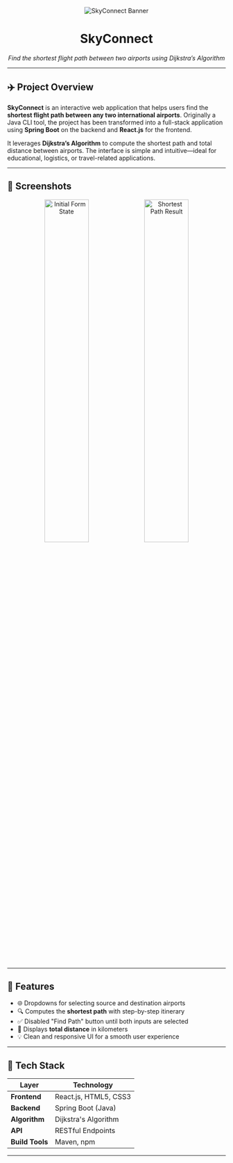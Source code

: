 <p align="center">
  <img src="https://capsule-render.vercel.app/api?type=waving&color=gradient&height=100&text=SkyConnect" alt="SkyConnect Banner"/>
</p>

<h1 align="center">SkyConnect</h1>

<p align="center">
  <em>Find the shortest flight path between two airports using Dijkstra’s Algorithm</em>
</p>

---

## ✈️ Project Overview

**SkyConnect** is an interactive web application that helps users find the **shortest flight path between any two international airports**. Originally a Java CLI tool, the project has been transformed into a full-stack application using **Spring Boot** on the backend and **React.js** for the frontend.

It leverages **Dijkstra’s Algorithm** to compute the shortest path and total distance between airports. The interface is simple and intuitive—ideal for educational, logistics, or travel-related applications.

---

## 📸 Screenshots

<p align="center">
  <img src="https://github.com/your-username/SkyConnect/assets/your-image-id1" alt="Initial Form State" width="45%"/>
  <img src="https://github.com/your-username/SkyConnect/assets/your-image-id2" alt="Shortest Path Result" width="45%"/>
</p>

---

## 🎯 Features

- 🌐 Dropdowns for selecting source and destination airports  
- 🔍 Computes the **shortest path** with step-by-step itinerary  
- ✅ Disabled "Find Path" button until both inputs are selected  
- 📏 Displays **total distance** in kilometers  
- 💡 Clean and responsive UI for a smooth user experience

---

## 🧰 Tech Stack

| Layer        | Technology              |
| ------------ | ----------------------- |
| **Frontend** | React.js, HTML5, CSS3   |
| **Backend**  | Spring Boot (Java)      |
| **Algorithm**| Dijkstra's Algorithm    |
| **API**      | RESTful Endpoints       |
| **Build Tools** | Maven, npm           |

---
